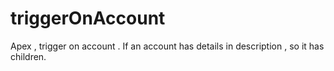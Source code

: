 # triggerOnAccount
Apex , trigger on account . If an account has details in description , so it has children.
